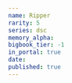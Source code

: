 ```yaml
---
name: Ripper
rarity: 5
series: dsc
memory_alpha:
bigbook_tier: -1
in_portal: true
date:
published: true
---
```




